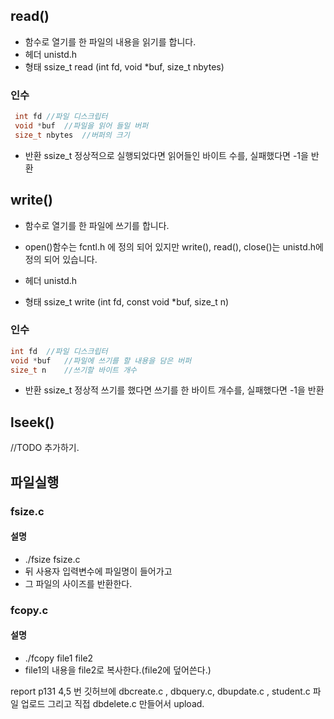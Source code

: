 ## read() 
- 함수로 열기를 한 파일의 내용을 읽기를 합니다.
- 헤더	unistd.h
- 형태	ssize_t read (int fd, void *buf, size_t nbytes)
### 인수	
````c
 int fd	//파일 디스크립터
 void *buf	//파일을 읽어 들일 버퍼
 size_t nbytes	//버퍼의 크기
````
- 반환	ssize_t	정상적으로 실행되었다면 읽어들인 바이트 수를, 실패했다면 -1을 반환

## write()
- 함수로 열기를 한 파일에 쓰기를 합니다. 
- open()함수는 fcntl.h 에 정의 되어 있지만 write(), read(), close()는 unistd.h에 정의 되어 있습니다.

- 헤더	unistd.h
- 형태	ssize_t write (int fd, const void *buf, size_t n)
### 인수
````c
int fd	//파일 디스크립터
void *buf	//파일에 쓰기를 할 내용을 담은 버퍼
size_t n	//쓰기할 바이트 개수
````
- 반환	ssize_t	정상적 쓰기를 했다면 쓰기를 한 바이트 개수를, 실패했다면 -1을 반환

## lseek()
//TODO 추가하기.



## 파일실행

### fsize.c

#### 설명

- ./fsize fsize.c
- 뒤 사용자 입력변수에 파일명이 들어가고
- 그 파일의 사이즈를 반환한다.

### fcopy.c

#### 설명
- ./fcopy file1 file2
- file1의 내용을 file2로 복사한다.(file2에 덮어쓴다.)



report p131 4,5 번
깃허브에 dbcreate.c , dbquery.c, dbupdate.c , student.c 파일 업로드 그리고
직접 dbdelete.c 만들어서 upload.